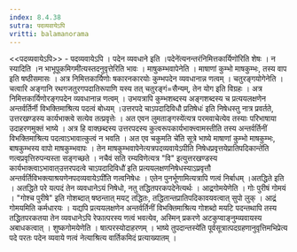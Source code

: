 ```yaml
---
index: 8.4.38
sutra: पदव्यवायेऽपि
vritti: balamanorama
---
```


<<पदव्यवायेऽपि>> - पदव्यवायेऽपि । पदेन व्यवधाने इति ।पदेने॑त्यनन्तरंनिमित्तकार्यिणो॑रिति शेषः । न स्यादिति ।न भाभूपूकमिगमी॑त्यस्तदनुवृत्तेरिति भावः । माषुकम्भवापेनेति । माषाणां कुम्भो माषकुम्भः, तस्य वाप इति षष्ठीसमासः । अत्र निमित्तकार्यिणोः षकारनकारयोः कुम्भपदेन व्यवधानान्न णत्वम् । चतुरङ्गयोगेनेति । चत्वारि अङ्गानि रथगजतुरगपदातिरूपाणि यस्य तत् चतुरङ्गं=सैन्यम्, तेन योग इति विग्रहः । अत्र निमित्तकार्यिणोरङ्गपदेन व्यवधानान्न णत्वम् । उभयत्रापि कुम्भशब्दस्य अङ्गशब्दस्य च प्रत्ययलक्षणेन अन्तर्वर्तिर्नी विभक्तिमाश्रित्य पदत्वं बोध्यम् ।उत्तरपदे चाऽपदादिविधौ प्रतिषेधः॑ इति निषेधस्तु नात्र प्रवर्तते, उत्तरखण्डस्य कार्यभाक्त्वे सत्येव तत्प्रवृत्तेः । अत एवन लुमताङ्गस्ये॑त्यत्र परमवाचेत्येव तस्याः परिभाषाया उदाहरणमुक्तं भाष्ये । अत्र हि वाक्छब्दस्य उत्तरपदस्य कुत्वरूपकार्यभाक्त्त्वामस्तीति तस्य अन्तर्वर्तिनीं विभक्तिमाश्रित्य पदत्वाऽभावात्कुत्वं न भवति । अत एव चकुमति चे॑ति सूत्रे भाष्ये माषाणां कुम्भो माषकुम्भः, बाषकुम्भस्य वापो माषकुम्भवापः । तेन माषकुम्भवापेनेत्यत्रपदव्यवायेऽपीति निषेधप्रवृत्तयेप्रातिपदिकान्ते॑ति णत्वप्रवृत्तिरुपन्यस्ता सङ्गच्छते । नचैवं सति रम्यविणेत्यत्र "वि" इत्युत्तरखण्डस्य कार्यभाक्त्वाऽभावात्उत्तरपदत्वे चाऽपदादिविधौ॑ इति प्रत्ययलक्षणनिषेधस्याऽप्रवृत्तौ अन्तर्वर्तिविभक्त्याश्रयणेनपदव्यवायेऽपी॑ति णत्वनिषेधः । एतेन पुनर्भूणामित्यत्रापि णत्वं निर्बाधम् ।अतद्धिते इति । अतद्धिते परे यत्पदं तेन व्यवधानेऽयं निषेधो, नतु तद्धितपरकपदेनेत्यर्थः । आद्र्रगोमयेणेति । गोः पुरीषं गोमयं । "गोश्च पुरीषे" इति गोशब्दात् षष्ठन्तात् मयट् तद्धितः, तद्धितान्तप्रातिपदिकावयवत्वात् सुपो लुक् । आद्र्रं गोमयमिति कर्मधारयः । यद्यपि प्रत्ययलक्षणेन अन्तर्वर्तिनीं विभक्तिमाश्रित्य गोशब्दो मयटि पदन्तथापि तस्य तद्धितपरकतया तेन व्यवधानेऽपि रेफात्परस्य णत्वं भवत्येव, अस्मिन् प्रकरणे अटकुप्वाङ्नुम्व्यवायस्य अबाधकत्वात् । शुष्कगोमयेणेति । षात्परस्योदाहरणम् । भाष्ये तुपदान्तस्ये॑ति पूर्वसूत्रात्पदग्रहणानुवृत्तिमभिप्रेत्य पदे परतः पदेन व्यवाये णत्वं नेत्याश्रित्य वार्तिकमिदं प्रत्याख्यातम् । 